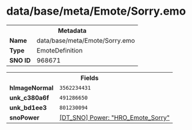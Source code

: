 <h1>data/base/meta/Emote/Sorry.emo</h1><table><tr><th colspan="100%">Metadata</th></tr><tr><td><b>Name</b></td><td>data/base/meta/Emote/Sorry.emo</td></tr><tr><td><b>Type</b></td><td>EmoteDefinition</td></tr><tr><td><b>SNO ID</b></td><td>968671</td></tr></table>

<table><tr><th colspan="100%">Fields</th></tr><tr><td><b>hImageNormal</b></td><td><code>3562234431</code></td></tr><tr><td><b>unk_c380a6f</b></td><td><code>491286650</code></td></tr><tr><td><b>unk_bd1ee3</b></td><td><code>801230094</code></td></tr><tr><td><b>snoPower</b></td><td><a href="..\Power\HRO_Emote_Sorry.pow">[DT_SNO] Power: "HRO_Emote_Sorry"</a></td></tr></table>

